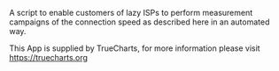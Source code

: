A script to enable customers of lazy ISPs to perform measurement campaigns of the connection speed as described here in an automated way.


This App is supplied by TrueCharts, for more information please visit https://truecharts.org
